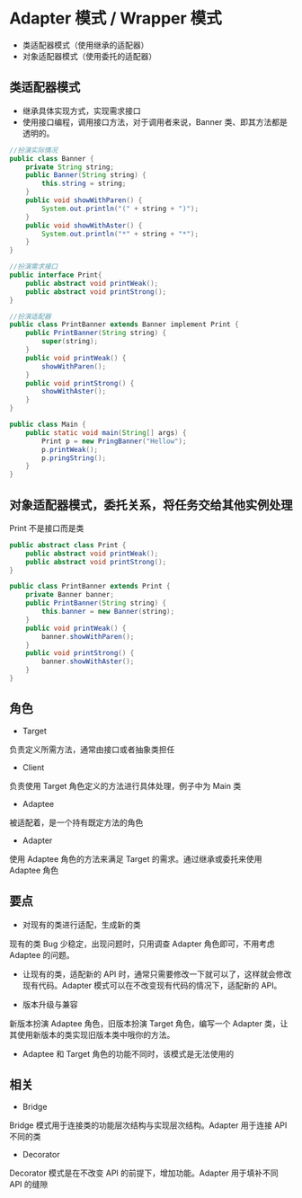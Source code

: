 # Adapter 模式 / Wrapper 模式

- 类适配器模式（使用继承的适配器）
- 对象适配器模式（使用委托的适配器）

## 类适配器模式

- 继承具体实现方式，实现需求接口
- 使用接口编程，调用接口方法，对于调用者来说，Banner 类、即其方法都是透明的。

```java
//扮演实际情况
public class Banner {
    private String string;
    public Banner(String string) {
        this.string = string;
    }
    public void showWithParen() {
        System.out.println("(" + string + ")");
    }
    public void showWithAster() {
        System.out.println("*" + string + "*");
    }
}

//扮演需求接口
public interface Print{
    public abstract void printWeak();
    public abstract void printStrong();
}

//扮演适配器
public class PrintBanner extends Banner implement Print {
    public PrintBanner(String string) {
        super(string);
    }
    public void printWeak() {
        showWithParen();
    }
    public void printStrong() {
        showWithAster();
    }
}

public class Main {
    public static void main(String[] args) {
        Print p = new PringBanner("Hellow");
        p.printWeak();
        p.pringString();
    }
}

```

## 对象适配器模式，委托关系，将任务交给其他实例处理

Print 不是接口而是类

```java
public abstract class Print {
    public abstract void printWeak();
    public abstract void printStrong();
}

public class PrintBanner extends Print {
    private Banner banner;
    public PrintBanner(String string) {
        this.banner = new Banner(string);
    }
    public void printWeak() {
        banner.showWithParen();
    }
    public void printStrong() {
        banner.showWithAster();
    }
}

```

## 角色

- Target

负责定义所需方法，通常由接口或者抽象类担任

- Client

负责使用 Target 角色定义的方法进行具体处理，例子中为 Main 类

- Adaptee

被适配着，是一个持有既定方法的角色

- Adapter

使用 Adaptee 角色的方法来满足 Target 的需求。通过继承或委托来使用 Adaptee 角色

## 要点

- 对现有的类进行适配，生成新的类

现有的类 Bug 少稳定，出现问题时，只用调查 Adapter 角色即可，不用考虑 Adaptee 的问题。

- 让现有的类，适配新的 API 时，通常只需要修改一下就可以了，这样就会修改现有代码。Adapter 模式可以在不改变现有代码的情况下，适配新的 API。

- 版本升级与兼容

新版本扮演 Adaptee 角色，旧版本扮演 Target 角色，编写一个 Adapter 类，让其使用新版本的类实现旧版本类中哦你的方法。

- Adaptee 和 Target 角色的功能不同时，该模式是无法使用的

## 相关

- Bridge

Bridge 模式用于连接类的功能层次结构与实现层次结构。Adapter 用于连接 API 不同的类

- Decorator

Decorator 模式是在不改变 API 的前提下，增加功能。Adapter 用于填补不同 API 的缝隙